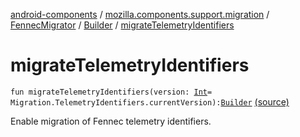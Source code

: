[android-components](../../../index.md) / [mozilla.components.support.migration](../../index.md) / [FennecMigrator](../index.md) / [Builder](index.md) / [migrateTelemetryIdentifiers](./migrate-telemetry-identifiers.md)

# migrateTelemetryIdentifiers

`fun migrateTelemetryIdentifiers(version: `[`Int`](https://kotlinlang.org/api/latest/jvm/stdlib/kotlin/-int/index.html)` = Migration.TelemetryIdentifiers.currentVersion): `[`Builder`](index.md) [(source)](https://github.com/mozilla-mobile/android-components/blob/master/components/support/migration/src/main/java/mozilla/components/support/migration/FennecMigrator.kt#L401)

Enable migration of Fennec telemetry identifiers.

